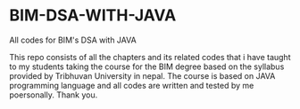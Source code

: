 # BIM-DSA-WITH-JAVA
All codes for BIM's DSA with JAVA

This repo consists of all the chapters and its related codes that i have taught to my students taking the course for the BIM degree based on the syllabus provided by Tribhuvan University in nepal.
The course is based on JAVA programming language and all codes are written and tested by me poersonally. Thank you.
